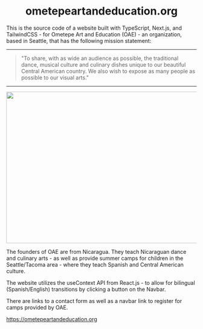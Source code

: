 <h1 align="center">ometepeartandeducation.org</h1>

This is the source code of a website built with TypeScript, Next.js, and TailwindCSS - for Ometepe
Art and Education (OAE) - an organization, based in Seattle, that has the following mission
statement:

---

> "To share, with as wide an audience as possible, the traditional dance, musical culture and
> culinary dishes unique to our beautiful Central American country. We also wish to expose as many
> people as possible to our visual arts."

---

<p align="center">
<img src="./public/painting.jpg" width="800" height="400" />
</p>

The founders of OAE are from Nicaragua. They teach Nicaraguan dance and culinary arts - as well as
provide summer camps for children in the Seattle/Tacoma area - where they teach Spanish and Central
American culture.

The website utilizes the useContext API from React.js - to allow for bilingual (Spanish/English)
transitions by clicking a button on the Navbar.

There are links to a contact form as well as a navbar link to register for camps provided by OAE.

https://ometepeartandeducation.org
